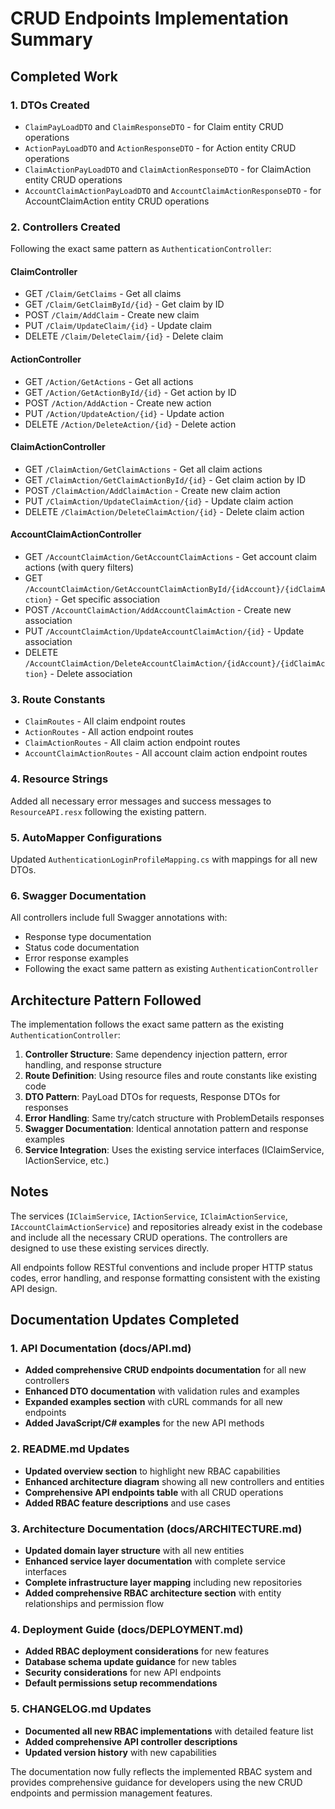 # CRUD Endpoints Implementation Summary

## Completed Work

### 1. DTOs Created
- `ClaimPayLoadDTO` and `ClaimResponseDTO` - for Claim entity CRUD operations
- `ActionPayLoadDTO` and `ActionResponseDTO` - for Action entity CRUD operations  
- `ClaimActionPayLoadDTO` and `ClaimActionResponseDTO` - for ClaimAction entity CRUD operations
- `AccountClaimActionPayLoadDTO` and `AccountClaimActionResponseDTO` - for AccountClaimAction entity CRUD operations

### 2. Controllers Created
Following the exact same pattern as `AuthenticationController`:

#### ClaimController
- GET `/Claim/GetClaims` - Get all claims
- GET `/Claim/GetClaimById/{id}` - Get claim by ID
- POST `/Claim/AddClaim` - Create new claim
- PUT `/Claim/UpdateClaim/{id}` - Update claim
- DELETE `/Claim/DeleteClaim/{id}` - Delete claim

#### ActionController  
- GET `/Action/GetActions` - Get all actions
- GET `/Action/GetActionById/{id}` - Get action by ID
- POST `/Action/AddAction` - Create new action
- PUT `/Action/UpdateAction/{id}` - Update action
- DELETE `/Action/DeleteAction/{id}` - Delete action

#### ClaimActionController
- GET `/ClaimAction/GetClaimActions` - Get all claim actions
- GET `/ClaimAction/GetClaimActionById/{id}` - Get claim action by ID  
- POST `/ClaimAction/AddClaimAction` - Create new claim action
- PUT `/ClaimAction/UpdateClaimAction/{id}` - Update claim action
- DELETE `/ClaimAction/DeleteClaimAction/{id}` - Delete claim action

#### AccountClaimActionController
- GET `/AccountClaimAction/GetAccountClaimActions` - Get account claim actions (with query filters)
- GET `/AccountClaimAction/GetAccountClaimActionById/{idAccount}/{idClaimAction}` - Get specific association
- POST `/AccountClaimAction/AddAccountClaimAction` - Create new association
- PUT `/AccountClaimAction/UpdateAccountClaimAction/{id}` - Update association  
- DELETE `/AccountClaimAction/DeleteAccountClaimAction/{idAccount}/{idClaimAction}` - Delete association

### 3. Route Constants
- `ClaimRoutes` - All claim endpoint routes
- `ActionRoutes` - All action endpoint routes
- `ClaimActionRoutes` - All claim action endpoint routes  
- `AccountClaimActionRoutes` - All account claim action endpoint routes

### 4. Resource Strings
Added all necessary error messages and success messages to `ResourceAPI.resx` following the existing pattern.

### 5. AutoMapper Configurations
Updated `AuthenticationLoginProfileMapping.cs` with mappings for all new DTOs.

### 6. Swagger Documentation
All controllers include full Swagger annotations with:
- Response type documentation
- Status code documentation  
- Error response examples
- Following the exact same pattern as existing `AuthenticationController`

## Architecture Pattern Followed

The implementation follows the exact same pattern as the existing `AuthenticationController`:

1. **Controller Structure**: Same dependency injection pattern, error handling, and response structure
2. **Route Definition**: Using resource files and route constants like existing code
3. **DTO Pattern**: PayLoad DTOs for requests, Response DTOs for responses
4. **Error Handling**: Same try/catch structure with ProblemDetails responses
5. **Swagger Documentation**: Identical annotation pattern and response examples
6. **Service Integration**: Uses the existing service interfaces (IClaimService, IActionService, etc.)

## Notes

The services (`IClaimService`, `IActionService`, `IClaimActionService`, `IAccountClaimActionService`) and repositories already exist in the codebase and include all the necessary CRUD operations. The controllers are designed to use these existing services directly.

All endpoints follow RESTful conventions and include proper HTTP status codes, error handling, and response formatting consistent with the existing API design.

## Documentation Updates Completed

### 1. API Documentation (docs/API.md)
- **Added comprehensive CRUD endpoints documentation** for all new controllers
- **Enhanced DTO documentation** with validation rules and examples
- **Expanded examples section** with cURL commands for all new endpoints
- **Added JavaScript/C# examples** for the new API methods

### 2. README.md Updates
- **Updated overview section** to highlight new RBAC capabilities
- **Enhanced architecture diagram** showing all new controllers and entities
- **Comprehensive API endpoints table** with all CRUD operations
- **Added RBAC feature descriptions** and use cases

### 3. Architecture Documentation (docs/ARCHITECTURE.md)  
- **Updated domain layer structure** with all new entities
- **Enhanced service layer documentation** with complete service interfaces
- **Complete infrastructure layer mapping** including new repositories
- **Added comprehensive RBAC architecture section** with entity relationships and permission flow

### 4. Deployment Guide (docs/DEPLOYMENT.md)
- **Added RBAC deployment considerations** for new features
- **Database schema update guidance** for new tables
- **Security considerations** for new API endpoints
- **Default permissions setup recommendations**

### 5. CHANGELOG.md Updates
- **Documented all new RBAC implementations** with detailed feature list
- **Added comprehensive API controller descriptions**
- **Updated version history** with new capabilities

The documentation now fully reflects the implemented RBAC system and provides comprehensive guidance for developers using the new CRUD endpoints and permission management features.